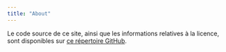 ```yaml
---
title: "About"
---
```


Le code source de ce site, ainsi que les informations relatives à la licence, sont disponibles sur [ce répertoire GitHub](https://github.com/krek0/website).
